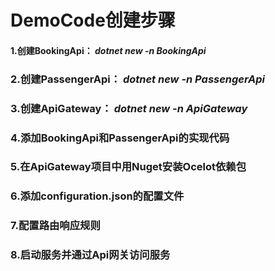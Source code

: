 # DemoCode创建步骤
#### 1.创建BookingApi： *dotnet new -n BookingApi*   
### 2.创建PassengerApi： *dotnet new -n PassengerApi*   
### 3.创建ApiGateway： *dotnet new -n ApiGateway*    
### 4.添加BookingApi和PassengerApi的实现代码  
### 5.在ApiGateway项目中用Nuget安装Ocelot依赖包  
### 6.添加configuration.json的配置文件   
### 7.配置路由响应规则   
### 8.启动服务并通过Api网关访问服务   
